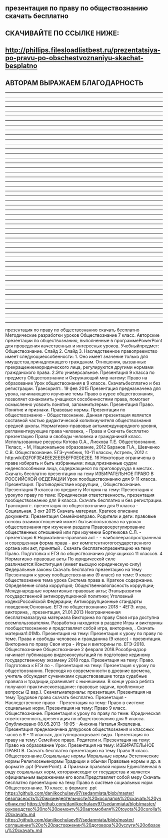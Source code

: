 презентация по праву по обществознанию скачать бесплатно
--------------------------------------------------
СКАЧИВАЙТЕ ПО ССЫЛКЕ НИЖЕ:
--------------------------------------------------
http://phillips.filesloadlistbest.ru/prezentatsiya-po-pravu-po-obschestvoznaniyu-skachat-besplatno
--------------------------------------------------
АВТОРАМ ВЫРАЖАЕМ БЛАГОДАРНОСТЬ
--------------------------------------------------
--------------------------------------------------
--------------------------------------------------
--------------------------------------------------
--------------------------------------------------
--------------------------------------------------
--------------------------------------------------
--------------------------------------------------
--------------------------------------------------
--------------------------------------------------
--------------------------------------------------
--------------------------------------------------
--------------------------------------------------
--------------------------------------------------
--------------------------------------------------
--------------------------------------------------
--------------------------------------------------
--------------------------------------------------
--------------------------------------------------
--------------------------------------------------
--------------------------------------------------
--------------------------------------------------
--------------------------------------------------
--------------------------------------------------
--------------------------------------------------
--------------------------------------------------
--------------------------------------------------
--------------------------------------------------
--------------------------------------------------
--------------------------------------------------
--------------------------------------------------
--------------------------------------------------
--------------------------------------------------
--------------------------------------------------
--------------------------------------------------
--------------------------------------------------
--------------------------------------------------
--------------------------------------------------
--------------------------------------------------
--------------------------------------------------
--------------------------------------------------
--------------------------------------------------
--------------------------------------------------
--------------------------------------------------
--------------------------------------------------
--------------------------------------------------
--------------------------------------------------
--------------------------------------------------
--------------------------------------------------
--------------------------------------------------
--------------------------------------------------
презентация по праву по обществознанию скачать бесплатно Методические разработки уроков Обществознание 7 класс. Авторские презентации по обществознанию, выполненные в программеPowerPoint для проведения качественных и интересных уроков. Учебныйпредмет: Обществознание. Слайд 2. Слайд 3. Наследственное правопреемство имеет следующиеособенности: 1. Оно имеет значение только для имущества,принадлежащего гражданам. Отношения, вызванные прекращениемюридического лица, регулируются другими нормами гражданского права. 2.Это универсальное. Презентация 9 класса по предмету Обществознание и Окружающий мир натему: Право на образование Урок обществознания в 9 классе. Скачатьбесплатно и без регистрации.  Транскрипт:. 19 фев 2015  Презентация предназначена для урока, начинающего изучение темы Право в курсе обществознания, позволяет ознакомить учащихся сособенностями права, помогает осмысленно усвоить понятия, запомнитьтерми. Презентация Право. Понятие и признаки. Правовые нормы. Презентации по обществознанию - Обществознание. Данная презентация является составной частью дидактической копилкиучителя обществознания средней школы.  Нормативно-правовые актымеждународного уровня, регламентирующие права человека, - Права и Скачать бесплатно презентацию Права и свободы человека и гражданина9 класс. Использованные ресурсы Котова О.А., Лискова Т.Е. Обществознание. 11класс, - М, Национальное образование, 2012 Баранов П.А., Шевченко С.В. Обществознание. ЕГЭ-учебник, 10-11 классы, Астрель, 2012 г. http:wikiD2F0F3E4EEE2EEE5EFF0E0E2EE. 16 Некоторые ограничены в праве избирать и быть избранными: лица,признанные судом недееспособными лица, содержащиеся по приговорусуда в местах . Скачать бесплатно презентацию на тему ИЗБИРАТЕЛЬНОЕ ПРАВО В РОССИЙСКОЙ ФЕДЕРАЦИИ Урок пообществознанию для 9-11 класса. Презентация: Противодействие коррупции, , Обществознание. Презентация 9 класса по предмету История на тему: Презентация к урокупо праву по теме: Юридическая ответственность, презентация пообществознанию для 9 класса. Скачать бесплатно и без регистрации. Транскрипт:. презентация по обществознанию для 9 класса - Социальная. 3 окт 2015  Скачать материал. Краткое описание документа: Презентация Семейноеправо. Родители и дети: правовые основы взаимоотношений может бытьиспользована на уроках обществознания при изучении раздела Правовоерегулирование общественных отношений или при изучении
Бортникова С.Л. - презентация  6 Нормативно-правовой акт - - наиболеераспространнная и совершенная форма права  - акт компетентногогосударственного органа или акт, принятый . Скачать бесплатнопрезентацию на тему Право. Подготовка к ЕГЭ по обществознанию дляучащихся 11 классов. 4 Нормативно-правовые акты По юридической силе различаются:Конституция (имеет высшую юридическую силу) Федеральные законы Скачать бесплатно презентацию на тему Презентация к уроку пообществознанию (9 класс) по теме: 9 класс обществознание тема урока Система права в. Краткое содержание. Определение слова коррупция; Общественнаяопасность коррупции; Международные нормативные правовые акты; Этапыразвития государственной антикоррупционной политики; Уголовный кодексРоссийской Федерации; Антикоррупционные стандарты поведения;Основные. ЕГЭ по обществознанию 2018 - 4ЕГЭ. игра, викторина, , презентация, 21.01.2013  Неограниченная бесплатнаязагрука материала Викторина по праву Своя игра доступна всемпользователям. Разработка находится в разделе Игры и викторины пообществознанию и представляет собой игра, викторина, . Скачать материал1.01Mb. Презентация на тему: Презентация к уроку по праву по теме. Права и свободы человека и гражданина (9 класс) - презентация. Викторина по праву Своя игра - Игры и викторины по. ЕГЭ-2018. Обществознание  Обществознание  2 февраля 2018.Рособрнадзор начинает публикацию видеоконсультаций по подготовке кединому государственному экзамену 2018 года. Презентация на тему: Право. Подготовка к ЕГЭ по  -. Презентация на тему: Презентация к уроку по обществознанию. Переходя из современности в древние времена, учитель обсуждает сучениками существовавшие тогда судебные правила и традиции,сравнивает с нынешними. В конце урока ребята получают практическоезадание: правовые задачи, проблемные вопросы (2 вар.). Скачатьматериалы: презентация. Презентация на тему Трудовое право скачать бесплатно. Презентация - Наследственное право -
Презентация на тему: Право в системе социальных норм. Презентация на тему: Право 9 класс. Обществознание. Презентация к уроку по праву по теме: Юридическая ответственность,презентация по обществознанию для 9 класса. Опубликовано 08.05.2013 -16:05 - Анохина Наталья Яковлевна. Презентация предназначена дляуроков обществознания и классных часов в 9 - 11 классах, доступнораскрывает виды. Презентация по праву на тему: Семейное право. Родители и. Презентация на тему: Право на образование Урок. Презентация на тему: ИЗБИРАТЕЛЬНОЕ ПРАВО В. Скачать бесплатно презентацию на тему Право 9 класс. Обществознание.Социальные нормы Моральные нормы Эстетические нормы Религиозныенормы Традиции и обычаи Правовые нормы и др. в формате .ppt (PowerPoint). 4 Признаки правовой нормы Единственная в ряду социальных норм, котораяисходит от государства и является официальным выражением его воли.Представляет собой меру  Скачать бесплатно презентацию на тему Право в системе социальных норм Обществознание. 10 класс. в формате .ppt
https://github.com/danilkochulaev97/sedanmiata/blob/master/безопасность%20жизнедеятельности%20косолапов%20скачать%20учебник.md
https://github.com/danilkochulaev97/sedanmiata/blob/master/руководство%20по%20ремонту%20автомобиля%20toyota%20corolla%20скачать.md
https://github.com/danilkochulaev97/sedanmiata/blob/master/соглашение%20о%20расторжении%20договора%20услуги%20образец%20скачать.md